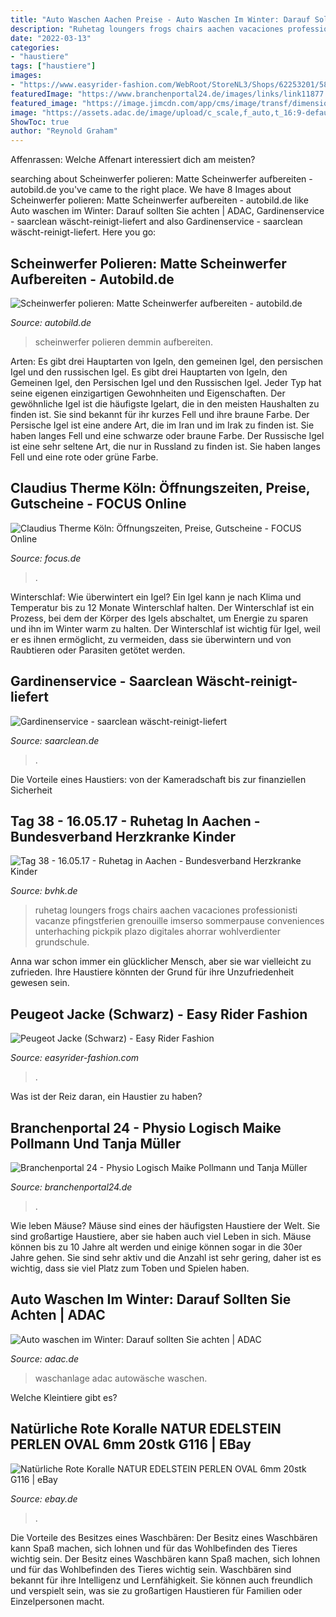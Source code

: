 ```yaml
---
title: "Auto Waschen Aachen Preise - Auto Waschen Im Winter: Darauf Sollten Sie Achten"
description: "Ruhetag loungers frogs chairs aachen vacaciones professionisti vacanze pfingstferien grenouille imserso sommerpause conveniences unterhaching pickpik plazo digitales ahorrar wohlverdienter grundschule"
date: "2022-03-13"
categories:
- "haustiere"
tags: ["haustiere"]
images:
- "https://www.easyrider-fashion.com/WebRoot/StoreNL3/Shops/62253201/5806/C41E/FBEE/9B8C/07A1/C0A8/2BB8/9ECC/Peugeot_Jacket_12.jpg"
featuredImage: "https://www.branchenportal24.de/images/links/link11877.png"
featured_image: "https://image.jimcdn.com/app/cms/image/transf/dimension=320x10000:format=png/path/s3df5a77a953e04bd/image/ie851bc1607481475/version/1501307673/image.png"
image: "https://assets.adac.de/image/upload/c_scale,f_auto,t_16:9-default,w_2000/v1/ADAC-eV/KOR/Bilder/RF/waschanlage-aufmacher-1907_fnzpkx"
ShowToc: true
author: "Reynold Graham"
---
```



Affenrassen: Welche Affenart interessiert dich am meisten?

	

		
searching about Scheinwerfer polieren: Matte Scheinwerfer aufbereiten - autobild.de you've came to the right place. We have 8 Images about Scheinwerfer polieren: Matte Scheinwerfer aufbereiten - autobild.de like Auto waschen im Winter: Darauf sollten Sie achten | ADAC, Gardinenservice - saarclean wäscht-reinigt-liefert and also Gardinenservice - saarclean wäscht-reinigt-liefert. Here you go:
		
    
## Scheinwerfer Polieren: Matte Scheinwerfer Aufbereiten - Autobild.de

<img loading=lazy src="https://i.auto-bild.de/ir_img/2/0/2/2/1/7/5/Scheinwerfer-polieren-474x316-93dfeab1ab571cfc.jpg" onerror="this.onerror=null;this.src='https://tse1.mm.bing.net/th?id=OIP.k9_qsatXHPz7JYM86T21KQAAAA&amp;pid=15.1';" alt="Scheinwerfer polieren: Matte Scheinwerfer aufbereiten - autobild.de">

_Source: autobild.de_

>scheinwerfer polieren demmin aufbereiten. 

	

Arten: Es gibt drei Hauptarten von Igeln, den gemeinen Igel, den persischen Igel und den russischen Igel.
Es gibt drei Hauptarten von Igeln, den Gemeinen Igel, den Persischen Igel und den Russischen Igel. Jeder Typ hat seine eigenen einzigartigen Gewohnheiten und Eigenschaften. Der gewöhnliche Igel ist die häufigste Igelart, die in den meisten Haushalten zu finden ist. Sie sind bekannt für ihr kurzes Fell und ihre braune Farbe. Der Persische Igel ist eine andere Art, die im Iran und im Irak zu finden ist. Sie haben langes Fell und eine schwarze oder braune Farbe. Der Russische Igel ist eine sehr seltene Art, die nur in Russland zu finden ist. Sie haben langes Fell und eine rote oder grüne Farbe.

    
## Claudius Therme Köln: Öffnungszeiten, Preise, Gutscheine - FOCUS Online

<img loading=lazy src="https://p5.focus.de/img/fotos/crop5075601/76527144-w1200-h627-o-q75-p5/claudius-therme-abend.jpg" onerror="this.onerror=null;this.src='https://tse3.mm.bing.net/th?id=OIP.TwXqCZ9Q8m6UppXKI75EBgHaF1&amp;pid=15.1';" alt="Claudius Therme Köln: Öffnungszeiten, Preise, Gutscheine - FOCUS Online">

_Source: focus.de_

>. 

	

Winterschlaf: Wie überwintert ein Igel?
Ein Igel kann je nach Klima und Temperatur bis zu 12 Monate Winterschlaf halten. Der Winterschlaf ist ein Prozess, bei dem der Körper des Igels abschaltet, um Energie zu sparen und ihn im Winter warm zu halten. Der Winterschlaf ist wichtig für Igel, weil er es ihnen ermöglicht, zu vermeiden, dass sie überwintern und von Raubtieren oder Parasiten getötet werden.

    
## Gardinenservice - Saarclean Wäscht-reinigt-liefert

<img loading=lazy src="https://image.jimcdn.com/app/cms/image/transf/dimension=320x10000:format=png/path/s3df5a77a953e04bd/image/ie851bc1607481475/version/1501307673/image.png" onerror="this.onerror=null;this.src='https://tse3.mm.bing.net/th?id=OIP.IGS1XGq3aeRNMnqLVNL-SgAAAA&amp;pid=15.1';" alt="Gardinenservice - saarclean wäscht-reinigt-liefert">

_Source: saarclean.de_

>. 

	

Die Vorteile eines Haustiers: von der Kameradschaft bis zur finanziellen Sicherheit

    
## Tag 38 - 16.05.17 - Ruhetag In Aachen - Bundesverband Herzkranke Kinder

<img loading=lazy src="https://bvhk.de/wp-content/uploads/2017/05/sun-loungers-1392660_1920.jpg" onerror="this.onerror=null;this.src='https://tse4.mm.bing.net/th?id=OIP.4XkVHJW6Qi4FolthADpyUgHaEf&amp;pid=15.1';" alt="Tag 38 - 16.05.17 - Ruhetag in Aachen - Bundesverband Herzkranke Kinder">

_Source: bvhk.de_

>ruhetag loungers frogs chairs aachen vacaciones professionisti vacanze pfingstferien grenouille imserso sommerpause conveniences unterhaching pickpik plazo digitales ahorrar wohlverdienter grundschule. 

	

Anna war schon immer ein glücklicher Mensch, aber sie war vielleicht zu zufrieden. Ihre Haustiere könnten der Grund für ihre Unzufriedenheit gewesen sein.

    
## Peugeot Jacke (Schwarz) - Easy Rider Fashion

<img loading=lazy src="https://www.easyrider-fashion.com/WebRoot/StoreNL3/Shops/62253201/5806/C41E/FBEE/9B8C/07A1/C0A8/2BB8/9ECC/Peugeot_Jacket_12.jpg" onerror="this.onerror=null;this.src='https://tse1.mm.bing.net/th?id=OIP.EaT29k6jQWhmBqsU-0KZDAHaJ4&amp;pid=15.1';" alt="Peugeot Jacke (Schwarz) - Easy Rider Fashion">

_Source: easyrider-fashion.com_

>. 

	

Was ist der Reiz daran, ein Haustier zu haben?

    
## Branchenportal 24 - Physio Logisch Maike Pollmann Und Tanja Müller

<img loading=lazy src="https://www.branchenportal24.de/images/links/link11877.png" onerror="this.onerror=null;this.src='https://tse2.mm.bing.net/th?id=OIP.MbmtK221a8pgkPXSKZCZpAAAAA&amp;pid=15.1';" alt="Branchenportal 24 - Physio Logisch Maike Pollmann und Tanja Müller">

_Source: branchenportal24.de_

>. 

	

Wie leben Mäuse?
Mäuse sind eines der häufigsten Haustiere der Welt. Sie sind großartige Haustiere, aber sie haben auch viel Leben in sich. Mäuse können bis zu 10 Jahre alt werden und einige können sogar in die 30er Jahre gehen. Sie sind sehr aktiv und die Anzahl ist sehr gering, daher ist es wichtig, dass sie viel Platz zum Toben und Spielen haben.

    
## Auto Waschen Im Winter: Darauf Sollten Sie Achten | ADAC

<img loading=lazy src="https://assets.adac.de/image/upload/c_scale,f_auto,t_16:9-default,w_2000/v1/ADAC-eV/KOR/Bilder/RF/waschanlage-aufmacher-1907_fnzpkx" onerror="this.onerror=null;this.src='https://tse3.mm.bing.net/th?id=OIP.x5zcvXgwA9-5Iq9gmSjAWQHaEK&amp;pid=15.1';" alt="Auto waschen im Winter: Darauf sollten Sie achten | ADAC">

_Source: adac.de_

>waschanlage adac autowäsche waschen. 

	

Welche Kleintiere gibt es?

    
## Natürliche Rote Koralle NATUR EDELSTEIN PERLEN OVAL 6mm 20stk G116 | EBay

<img loading=lazy src="https://i.ebayimg.com/images/i/382471862656-0-1/s-l1000.jpg" onerror="this.onerror=null;this.src='https://tse1.mm.bing.net/th?id=OIP.qZKfkq9RZBxO7wWisozfqgHaGL&amp;pid=15.1';" alt="Natürliche Rote Koralle NATUR EDELSTEIN PERLEN OVAL 6mm 20stk G116 | eBay">

_Source: ebay.de_

>. 

	

Die Vorteile des Besitzes eines Waschbären: Der Besitz eines Waschbären kann Spaß machen, sich lohnen und für das Wohlbefinden des Tieres wichtig sein.
Der Besitz eines Waschbären kann Spaß machen, sich lohnen und für das Wohlbefinden des Tieres wichtig sein. Waschbären sind bekannt für ihre Intelligenz und Lernfähigkeit. Sie können auch freundlich und verspielt sein, was sie zu großartigen Haustieren für Familien oder Einzelpersonen macht.

